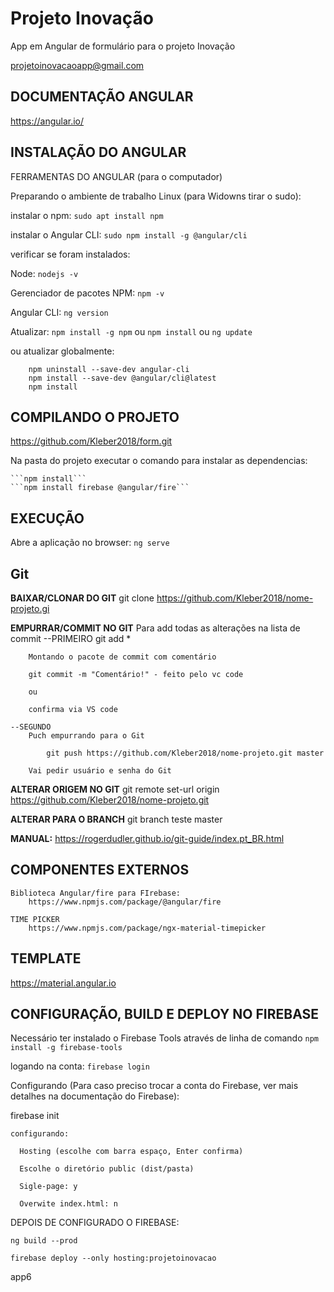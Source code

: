 # Projeto Inovação
App em Angular de formulário para o projeto Inovação

projetoinovacaoapp@gmail.com


## DOCUMENTAÇÃO ANGULAR
https://angular.io/


## INSTALAÇÃO DO ANGULAR

FERRAMENTAS DO ANGULAR (para o computador)

Preparando o ambiente de trabalho Linux (para Widowns tirar o sudo):

instalar o npm: ```sudo apt install npm```

instalar o Angular CLI: ```sudo npm install -g @angular/cli```

verificar se foram instalados: 

Node: ```nodejs -v```

Gerenciador de pacotes NPM: ```npm -v```

Angular CLI: ```ng version```


Atualizar: 
    ```npm install -g npm```
ou 
    ```npm install```
ou
    ```ng update```

ou atualizar globalmente:
```
    npm uninstall --save-dev angular-cli
    npm install --save-dev @angular/cli@latest
    npm install
```

## COMPILANDO O PROJETO

https://github.com/Kleber2018/form.git

Na pasta do projeto executar o comando para instalar as dependencias:

    ```npm install```
    ```npm install firebase @angular/fire```
 
## EXECUÇÃO

Abre a aplicação no browser:
```ng serve```


## Git
    
**BAIXAR/CLONAR DO GIT**
    git clone https://github.com/Kleber2018/nome-projeto.gi

**EMPURRAR/COMMIT NO GIT**
Para add todas as alterações na lista de commit
    --PRIMEIRO
        git add *

        Montando o pacote de commit com comentário

        git commit -m "Comentário!" - feito pelo vc code

        ou

        confirma via VS code

    --SEGUNDO
        Puch empurrando para o Git

            git push https://github.com/Kleber2018/nome-projeto.git master

        Vai pedir usuário e senha do Git

**ALTERAR ORIGEM NO GIT**
    git remote set-url origin https://github.com/Kleber2018/nome-projeto.git

**ALTERAR PARA O BRANCH**
    git branch teste master

**MANUAL:**
    https://rogerdudler.github.io/git-guide/index.pt_BR.html


## COMPONENTES EXTERNOS

    Biblioteca Angular/fire para FIrebase:
        https://www.npmjs.com/package/@angular/fire

    TIME PICKER
    	https://www.npmjs.com/package/ngx-material-timepicker
 
 ## TEMPLATE

https://material.angular.io


 ## CONFIGURAÇÃO, BUILD E DEPLOY NO FIREBASE

Necessário ter instalado o Firebase Tools através de linha de comando
```npm install -g firebase-tools```

logando na conta:
    ```firebase login```

Configurando (Para caso preciso trocar a conta do Firebase, ver mais detalhes na documentação do Firebase):

  firebase init

    configurando:

      Hosting (escolhe com barra espaço, Enter confirma)

      Escolhe o diretório public (dist/pasta)

      Sigle-page: y

      Overwite index.html: n


DEPOIS DE CONFIGURADO O FIREBASE:

  ```ng build --prod```

  ```firebase deploy --only hosting:projetoinovacao```

app6
